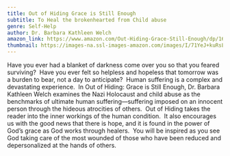 ```yaml
---
title: Out of Hiding Grace is Still Enough
subtitle: To Heal the brokenhearted from Child abuse
genre: Self-Help
author: Dr. Barbara Kathleen Welch
amazon_link: https://www.amazon.com/Out-Hiding-Grace-Still-Enough/dp/1643455702/ref=sr_1_1?crid=3A8OAW04U7NK9&keywords=9781643455709&qid=1643365169&sprefix=9781643455709%2Caps%2C243&sr=8-1
thumbnail: https://images-na.ssl-images-amazon.com/images/I/71YeJ+kuRsL.jpg
---
```

Have you ever had a blanket of darkness come over you so that you feared surviving?  Have you ever felt so helpless and hopeless that tomorrow was a burden to bear, not a day to anticipate?  Human suffering is a complex and devastating experience.  In Out of Hiding: Grace is Still Enough, Dr. Barbara Kathleen Welch examines the Nazi Holocaust and child abuse as the benchmarks of ultimate human suffering—suffering imposed on an innocent person through the hideous atrocities of others.  Out of Hiding takes the reader into the inner workings of the human condition.  It also encourages us with the good news that there is hope, and it is found in the power of God’s grace as God works through healers.  You will be inspired as you see God taking care of the most wounded of those who have been reduced and depersonalized at the hands of others.